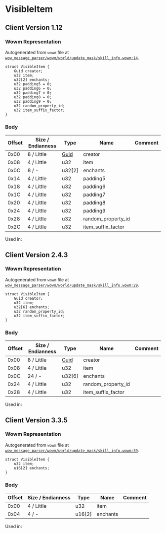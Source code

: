 # VisibleItem

## Client Version 1.12

### Wowm Representation

Autogenerated from `wowm` file at [`wow_message_parser/wowm/world/update_mask/skill_info.wowm:14`](https://github.com/gtker/wow_messages/tree/main/wow_message_parser/wowm/world/update_mask/skill_info.wowm#L14).
```rust,ignore
struct VisibleItem {
    Guid creator;
    u32 item;
    u32[2] enchants;
    u32 padding5 = 0;
    u32 padding6 = 0;
    u32 padding7 = 0;
    u32 padding8 = 0;
    u32 padding9 = 0;
    u32 random_property_id;
    u32 item_suffix_factor;
}
```
### Body

| Offset | Size / Endianness | Type | Name | Comment |
| ------ | ----------------- | ---- | ---- | ------- |
| 0x00 | 8 / Little | [Guid](../types/packed-guid.md) | creator |  |
| 0x08 | 4 / Little | u32 | item |  |
| 0x0C | 8 / - | u32[2] | enchants |  |
| 0x14 | 4 / Little | u32 | padding5 |  |
| 0x18 | 4 / Little | u32 | padding6 |  |
| 0x1C | 4 / Little | u32 | padding7 |  |
| 0x20 | 4 / Little | u32 | padding8 |  |
| 0x24 | 4 / Little | u32 | padding9 |  |
| 0x28 | 4 / Little | u32 | random_property_id |  |
| 0x2C | 4 / Little | u32 | item_suffix_factor |  |


Used in:

## Client Version 2.4.3

### Wowm Representation

Autogenerated from `wowm` file at [`wow_message_parser/wowm/world/update_mask/skill_info.wowm:29`](https://github.com/gtker/wow_messages/tree/main/wow_message_parser/wowm/world/update_mask/skill_info.wowm#L29).
```rust,ignore
struct VisibleItem {
    Guid creator;
    u32 item;
    u32[6] enchants;
    u32 random_property_id;
    u32 item_suffix_factor;
}
```
### Body

| Offset | Size / Endianness | Type | Name | Comment |
| ------ | ----------------- | ---- | ---- | ------- |
| 0x00 | 8 / Little | [Guid](../types/packed-guid.md) | creator |  |
| 0x08 | 4 / Little | u32 | item |  |
| 0x0C | 24 / - | u32[6] | enchants |  |
| 0x24 | 4 / Little | u32 | random_property_id |  |
| 0x28 | 4 / Little | u32 | item_suffix_factor |  |


Used in:

## Client Version 3.3.5

### Wowm Representation

Autogenerated from `wowm` file at [`wow_message_parser/wowm/world/update_mask/skill_info.wowm:39`](https://github.com/gtker/wow_messages/tree/main/wow_message_parser/wowm/world/update_mask/skill_info.wowm#L39).
```rust,ignore
struct VisibleItem {
    u32 item;
    u16[2] enchants;
}
```
### Body

| Offset | Size / Endianness | Type | Name | Comment |
| ------ | ----------------- | ---- | ---- | ------- |
| 0x00 | 4 / Little | u32 | item |  |
| 0x04 | 4 / - | u16[2] | enchants |  |


Used in:

